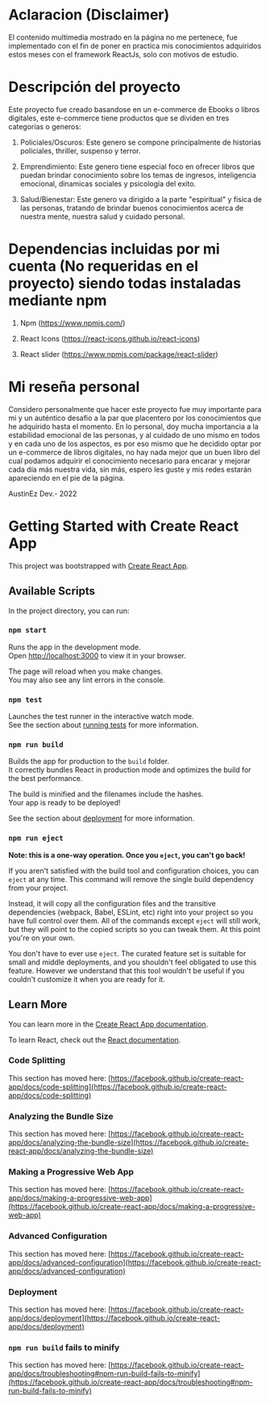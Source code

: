 # Aclaracion (Disclaimer)
El contenido multimedia mostrado en la página no me pertenece, fue implementado con el fin de poner en practica mis conocimientos adquiridos estos meses con el framework ReactJs, solo con motivos de estudio.

# Descripción del proyecto
Este proyecto fue creado basandose en un e-commerce de Ebooks o libros digitales, este e-commerce tiene productos que se dividen en tres categorias o generos: 
1) Policiales/Oscuros: Este genero se compone principalmente de historias policiales, thriller, suspenso y terror.

2) Emprendimiento: Este genero tiene especial foco en ofrecer libros que puedan brindar conocimiento sobre los temas de ingresos, inteligencia emocional, dinamicas sociales y psicología del exito.

3) Salud/Bienestar: Este genero va dirigido a la parte "espiritual" y fisica de las personas, tratando de brindar buenos conocimientos acerca de nuestra mente, nuestra salud y cuidado personal.

# Dependencias incluidas por mi cuenta (No requeridas en el proyecto) siendo todas instaladas mediante npm

1) Npm (https://www.npmjs.com/)

2) React Icons (https://react-icons.github.io/react-icons) 

3) React slider (https://www.npmjs.com/package/react-slider)

# Mi reseña personal

Considero personalmente que hacer este proyecto fue muy importante para mi y un auténtico desafio a la par que placentero por los conocimientos que he adquirido hasta el momento. En lo personal, doy mucha importancia a la estabilidad emocional de las personas, y al cuidado de uno mismo en todos y en cada uno de los aspectos, es por eso mismo que he decidido optar por un e-commerce de libros digitales, no hay nada mejor que un buen libro del cual podamos adquirir el conocimiento necesario para encarar y mejorar cada día más nuestra vida, sin más, espero les guste y mis redes estarán apareciendo en el pie de la página. 

AustinEz Dev.- 2022

# Getting Started with Create React App

This project was bootstrapped with [Create React App](https://github.com/facebook/create-react-app).

## Available Scripts

In the project directory, you can run:

### `npm start`

Runs the app in the development mode.\
Open [http://localhost:3000](http://localhost:3000) to view it in your browser.

The page will reload when you make changes.\
You may also see any lint errors in the console.

### `npm test`

Launches the test runner in the interactive watch mode.\
See the section about [running tests](https://facebook.github.io/create-react-app/docs/running-tests) for more information.

### `npm run build`

Builds the app for production to the `build` folder.\
It correctly bundles React in production mode and optimizes the build for the best performance.

The build is minified and the filenames include the hashes.\
Your app is ready to be deployed!

See the section about [deployment](https://facebook.github.io/create-react-app/docs/deployment) for more information.

### `npm run eject`

**Note: this is a one-way operation. Once you `eject`, you can't go back!**

If you aren't satisfied with the build tool and configuration choices, you can `eject` at any time. This command will remove the single build dependency from your project.

Instead, it will copy all the configuration files and the transitive dependencies (webpack, Babel, ESLint, etc) right into your project so you have full control over them. All of the commands except `eject` will still work, but they will point to the copied scripts so you can tweak them. At this point you're on your own.

You don't have to ever use `eject`. The curated feature set is suitable for small and middle deployments, and you shouldn't feel obligated to use this feature. However we understand that this tool wouldn't be useful if you couldn't customize it when you are ready for it.

## Learn More

You can learn more in the [Create React App documentation](https://facebook.github.io/create-react-app/docs/getting-started).

To learn React, check out the [React documentation](https://reactjs.org/).

### Code Splitting

This section has moved here: [https://facebook.github.io/create-react-app/docs/code-splitting](https://facebook.github.io/create-react-app/docs/code-splitting)

### Analyzing the Bundle Size

This section has moved here: [https://facebook.github.io/create-react-app/docs/analyzing-the-bundle-size](https://facebook.github.io/create-react-app/docs/analyzing-the-bundle-size)

### Making a Progressive Web App

This section has moved here: [https://facebook.github.io/create-react-app/docs/making-a-progressive-web-app](https://facebook.github.io/create-react-app/docs/making-a-progressive-web-app)

### Advanced Configuration

This section has moved here: [https://facebook.github.io/create-react-app/docs/advanced-configuration](https://facebook.github.io/create-react-app/docs/advanced-configuration)

### Deployment

This section has moved here: [https://facebook.github.io/create-react-app/docs/deployment](https://facebook.github.io/create-react-app/docs/deployment)

### `npm run build` fails to minify

This section has moved here: [https://facebook.github.io/create-react-app/docs/troubleshooting#npm-run-build-fails-to-minify](https://facebook.github.io/create-react-app/docs/troubleshooting#npm-run-build-fails-to-minify)
